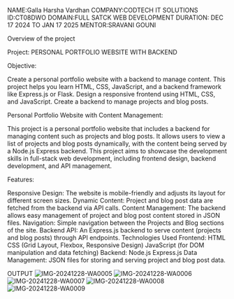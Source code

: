 
NAME:Galla Harsha Vardhan COMPANY:CODTECH IT SOLUTIONS 
ID:CT08DWO
DOMAIN:FULL SATCK WEB DEVELOPMENT DURATION: DEC 17 2024 TO JAN 17 2025 MENTOR:SRAVANI GOUNI

Overview of the project

Project: PERSONAL PORTFOLIO WEBSITE WITH BACKEND

Objective:

Create a personal portfolio website with a backend to manage content. This project helps you learn HTML, CSS, JavaScript, and a backend framework like Express.js or Flask. Design a responsive frontend using HTML, CSS, and JavaScript. Create a backend to manage projects and blog posts.

Personal Portfolio Website with Content Management:

This project is a personal portfolio website that includes a backend for managing content such as projects and blog posts. It allows users to view a list of projects and blog posts dynamically, with the content being served by a Node.js Express backend. This project aims to showcase the development skills in full-stack web development, including frontend design, backend development, and API management.

Features:

Responsive Design: The website is mobile-friendly and adjusts its layout for different screen sizes. Dynamic Content: Project and blog post data are fetched from the backend via API calls. Content Management: The backend allows easy management of project and blog post content stored in JSON files. Navigation: Simple navigation between the Projects and Blog sections of the site. Backend API: An Express.js backend to serve content (projects and blog posts) through API endpoints. Technologies Used Frontend: HTML CSS (Grid Layout, Flexbox, Responsive Design) JavaScript (for DOM manipulation and data fetching) Backend: Node.js Express.js Data Management: JSON files for storing and serving project and blog post data.

OUTPUT
![IMG-20241228-WA0005](https://github.com/user-attachments/assets/a0c70732-d9b4-471d-b540-e70c3bdf34ac)
![IMG-20241228-WA0006](https://github.com/user-attachments/assets/336b34a1-4d27-4bc4-b671-63d2609a5583)
![IMG-20241228-WA0007](https://github.com/user-attachments/assets/31b3bc5c-85a9-4002-b8fb-fa1347bed802)
![IMG-20241228-WA0008](https://github.com/user-attachments/assets/98ae809d-e4d8-40f5-899a-012345ab2c91)
![IMG-20241228-WA0009](https://github.com/user-attachments/assets/6cd80c8c-c4c0-4d76-addf-fbdab9f551c2)
